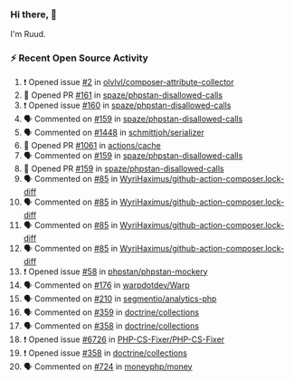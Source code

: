 ### Hi there, 👋

I'm Ruud.
 
### :zap: Recent Open Source Activity

<!--START_SECTION:activity-->
1. ❗️ Opened issue [#2](https://github.com/olvlvl/composer-attribute-collector/issues/2) in [olvlvl/composer-attribute-collector](https://github.com/olvlvl/composer-attribute-collector)
2. 💪 Opened PR [#161](https://github.com/spaze/phpstan-disallowed-calls/pull/161) in [spaze/phpstan-disallowed-calls](https://github.com/spaze/phpstan-disallowed-calls)
3. ❗️ Opened issue [#160](https://github.com/spaze/phpstan-disallowed-calls/issues/160) in [spaze/phpstan-disallowed-calls](https://github.com/spaze/phpstan-disallowed-calls)
4. 🗣 Commented on [#159](https://github.com/spaze/phpstan-disallowed-calls/issues/159) in [spaze/phpstan-disallowed-calls](https://github.com/spaze/phpstan-disallowed-calls)
5. 🗣 Commented on [#1448](https://github.com/schmittjoh/serializer/issues/1448) in [schmittjoh/serializer](https://github.com/schmittjoh/serializer)
6. 💪 Opened PR [#1061](https://github.com/actions/cache/pull/1061) in [actions/cache](https://github.com/actions/cache)
7. 🗣 Commented on [#159](https://github.com/spaze/phpstan-disallowed-calls/issues/159) in [spaze/phpstan-disallowed-calls](https://github.com/spaze/phpstan-disallowed-calls)
8. 💪 Opened PR [#159](https://github.com/spaze/phpstan-disallowed-calls/pull/159) in [spaze/phpstan-disallowed-calls](https://github.com/spaze/phpstan-disallowed-calls)
9. 🗣 Commented on [#85](https://github.com/WyriHaximus/github-action-composer.lock-diff/issues/85) in [WyriHaximus/github-action-composer.lock-diff](https://github.com/WyriHaximus/github-action-composer.lock-diff)
10. 🗣 Commented on [#85](https://github.com/WyriHaximus/github-action-composer.lock-diff/issues/85) in [WyriHaximus/github-action-composer.lock-diff](https://github.com/WyriHaximus/github-action-composer.lock-diff)
11. 🗣 Commented on [#85](https://github.com/WyriHaximus/github-action-composer.lock-diff/issues/85) in [WyriHaximus/github-action-composer.lock-diff](https://github.com/WyriHaximus/github-action-composer.lock-diff)
12. 🗣 Commented on [#85](https://github.com/WyriHaximus/github-action-composer.lock-diff/issues/85) in [WyriHaximus/github-action-composer.lock-diff](https://github.com/WyriHaximus/github-action-composer.lock-diff)
13. ❗️ Opened issue [#58](https://github.com/phpstan/phpstan-mockery/issues/58) in [phpstan/phpstan-mockery](https://github.com/phpstan/phpstan-mockery)
14. 🗣 Commented on [#176](https://github.com/warpdotdev/Warp/issues/176) in [warpdotdev/Warp](https://github.com/warpdotdev/Warp)
15. 🗣 Commented on [#210](https://github.com/segmentio/analytics-php/issues/210) in [segmentio/analytics-php](https://github.com/segmentio/analytics-php)
16. 🗣 Commented on [#359](https://github.com/doctrine/collections/issues/359) in [doctrine/collections](https://github.com/doctrine/collections)
17. 🗣 Commented on [#358](https://github.com/doctrine/collections/issues/358) in [doctrine/collections](https://github.com/doctrine/collections)
18. ❗️ Opened issue [#6726](https://github.com/PHP-CS-Fixer/PHP-CS-Fixer/issues/6726) in [PHP-CS-Fixer/PHP-CS-Fixer](https://github.com/PHP-CS-Fixer/PHP-CS-Fixer)
19. ❗️ Opened issue [#358](https://github.com/doctrine/collections/issues/358) in [doctrine/collections](https://github.com/doctrine/collections)
20. 🗣 Commented on [#724](https://github.com/moneyphp/money/issues/724) in [moneyphp/money](https://github.com/moneyphp/money)
<!--END_SECTION:activity-->
